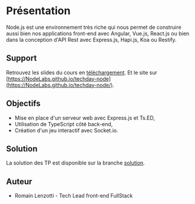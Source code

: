 # Présentation

Node.js est une environnement très riche qui nous permet de construire aussi bien nos applications front-end avec
 Angular, Vue.js, React.js ou bien dans la conception d'API Rest avec Express.js, Hapi.js, Koa ou Restify.

## Support

Retrouvez les slides du cours en [téléchargement](https://NodeLabs.github.io/techday-node/_supports/slides.pptx).
Et le site sur [https://NodeLabs.github.io/techday-node](https://NodeLabs.github.io/techday-node/).

## Objectifs

- Mise en place d'un serveur web avec Express.js et Ts.ED,
- Utilisation de TypeScript côté back-end,
- Création d'un jeu interactif avec Socket.io.

## Solution

La solution des TP est disponible sur la branche [solution](https://github.com/NodeLabs/techday-node/tree/solution).

## Auteur

- Romain Lenzotti - Tech Lead front-end FullStack
